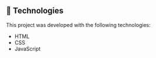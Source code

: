 ## 🚀 Technologies

This project was developed with the following technologies:

- HTML
- CSS
- JavaScript
